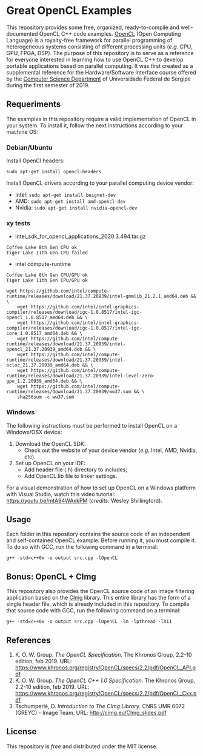 # Great OpenCL Examples
This repository provides some free, organized, ready-to-compile and well-documented OpenCL C++ code examples.  [OpenCL](https://www.khronos.org/registry/OpenCL/) (Open Computing Language) is a royalty-free framework for parallel programming of heterogeneous systems consisting of different processing units (*e.g.* CPU, GPU, FPGA, DSP).  The purpose of this repository is to serve as a reference for everyone interested in learning how to use OpenCL C++ to develop portable applications based on parallel computing. It was first created as a supplemental reference for the Hardware/Software Interface course offered by the [Computer Science Department](http://computacao.ufs.br/pagina/4193) of Universidade Federal de Sergipe during the first semester of 2019.

## Requeriments

The examples in this repository require a valid implementation of OpenCL in your system. To install it, follow the next instructions according to your machine OS:

### Debian/Ubuntu
 
 Install OpenCl headers: 
 
    sudo apt-get install opencl-headers

 Install OpenCL drivers according to your parallel computing device vendor:

 - Intel: `sudo apt-get install beignet-dev`
 - AMD: `sudo apt-get install amd-opencl-dev`
 - Nvidia: `sudo apt-get install nvidia-opencl-dev`

### xy tests

- intel_sdk_for_opencl_applications_2020.3.494.tar.gz

```
Coffee Lake 8th Gen CPU ok
Tiger Lake 11th Gen CPU failed
```

- intel compute-runtime

```
Coffee Lake 8th Gen CPU/GPU ok
Tiger Lake 11th Gen CPU/GPU ok

wget https://github.com/intel/compute-runtime/releases/download/21.37.20939/intel-gmmlib_21.2.1_amd64.deb && \
    wget https://github.com/intel/intel-graphics-compiler/releases/download/igc-1.0.8517/intel-igc-opencl_1.0.8517_amd64.deb && \
    wget https://github.com/intel/intel-graphics-compiler/releases/download/igc-1.0.8517/intel-igc-core_1.0.8517_amd64.deb && \
    wget https://github.com/intel/compute-runtime/releases/download/21.37.20939/intel-opencl_21.37.20939_amd64.deb && \
    wget https://github.com/intel/compute-runtime/releases/download/21.37.20939/intel-ocloc_21.37.20939_amd64.deb && \
    wget https://github.com/intel/compute-runtime/releases/download/21.37.20939/intel-level-zero-gpu_1.2.20939_amd64.deb && \
    wget https://github.com/intel/compute-runtime/releases/download/21.37.20939/ww37.sum && \
    sha256sum -c ww37.sum
```    
### Windows

The following instructions must be performed to install OpenCL on a Windows/OSX device:

 1. Download the OpenCL SDK: 
	-  Check out the website of your device vendor (*e.g.* Intel, AMD, Nvidia, etc).
 2. Set up OpenCL on your IDE:
	- Add header file (.h) directory to includes;
	- Add OpenCL.lib file to linker settings.

For a visual demonstration of how to set up OpenCL on a Windows platform with Visual Studio, watch this video tutorial: https://youtu.be/mtA94WAxkPM (*credits*: Wesley Shillingford).

## Usage

Each folder in this repository contains the source code of an independent and self-contained OpenCL example. Before running it, you must compile it. To do so with GCC, run the following command in a terminal:

    g++ -std=c++0x -o output src.cpp -lOpenCL

## Bonus: OpenCL + CImg

This repository also provides the OpenCL source code of an image filtering application based on the [CImg](http://cimg.eu/) library. This entire library has the form of a single header file, which is already included in this repository. To compile that source code with GCC, run the following command on a terminal:

    g++ -std=c++0x -o output src.cpp -lOpenCL -lm -lpthread -lX11

## References

 1. K. O. W. Group. *The OpenCL Specification*. The Khronos Group, 2.2-10 edition, feb 2019. URL: https://www.khronos.org/registry/OpenCL/specs/2.2/pdf/OpenCL_API.pdf
 2. K. O. W. Group. *The OpenCL C++ 1.0 Specification*. The Khronos Group, 2.2-10 edition, feb 2019. URL: https://www.khronos.org/registry/OpenCL/specs/2.2/pdf/OpenCL_Cxx.pdf
 3. Tschumperlé, D. *Introduction to The CImg Library*. CNRS UMR 6072 (GREYC) - Image Team. URL: http://cimg.eu/CImg_slides.pdf

## License

This repository is *free* and distributed under the MIT license.

